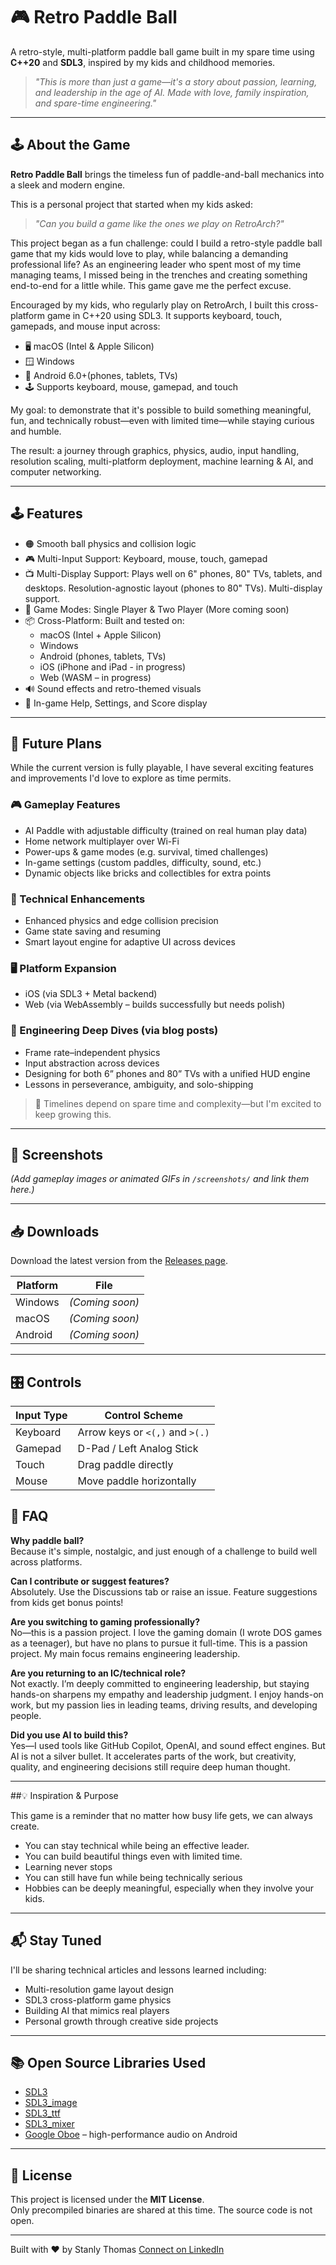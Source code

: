 # 🎮 Retro Paddle Ball

A retro-style, multi-platform paddle ball game built in my spare time using **C++20** and **SDL3**, inspired by my kids and childhood memories.

> _"This is more than just a game—it's a story about passion, learning, and leadership in the age of AI. Made with love, family inspiration, and spare-time engineering."_

---

## 🕹️ About the Game

**Retro Paddle Ball** brings the timeless fun of paddle-and-ball mechanics into a sleek and modern engine.

This is a personal project that started when my kids asked:
> *"Can you build a game like the ones we play on RetroArch?"*

This project began as a fun challenge: could I build a retro-style paddle ball game that my kids would love to play, while balancing a demanding professional life? As an engineering leader who spent most of my time managing teams, I missed being in the trenches and creating something end-to-end for a little while. This game gave me the perfect excuse.

Encouraged by my kids, who regularly play on RetroArch, I built this cross-platform game in C++20 using SDL3. It supports keyboard, touch, gamepads, and mouse input across:
- 🖥️ macOS (Intel & Apple Silicon)
- 🪟 Windows
- 📱 Android 6.0+(phones, tablets, TVs)
- 🕹️ Supports keyboard, mouse, gamepad, and touch

My goal: to demonstrate that it's possible to build something meaningful, fun, and technically robust—even with limited time—while staying curious and humble.

The result: a journey through graphics, physics, audio, input handling, resolution scaling, multi-platform deployment, machine learning & AI, and computer networking.

---

## 🕹️ Features

- 🟠 Smooth ball physics and collision logic
- 🎮 Multi-Input Support: Keyboard, mouse, touch, gamepad
- 📺 Multi-Display Support: Plays well on 6" phones, 80" TVs, tablets, and desktops. Resolution-agnostic layout (phones to 80" TVs). Multi-display support.
- 🧠 Game Modes: Single Player & Two Player (More coming soon)
- 📦 Cross-Platform: Built and tested on:
  - macOS (Intel + Apple Silicon)
  - Windows
  - Android (phones, tablets, TVs)
  - iOS (iPhone and iPad - in progress)
  - Web (WASM – in progress)
- 🔊 Sound effects and retro-themed visuals
- 📜 In-game Help, Settings, and Score display

---

## 🔮 Future Plans

While the current version is fully playable, I have several exciting features and improvements I'd love to explore as time permits.

### 🎮 Gameplay Features
- AI Paddle with adjustable difficulty (trained on real human play data)
- Home network multiplayer over Wi-Fi
- Power-ups & game modes (e.g. survival, timed challenges)
- In-game settings (custom paddles, difficulty, sound, etc.)
- Dynamic objects like bricks and collectibles for extra points

### 🧠 Technical Enhancements
- Enhanced physics and edge collision precision
- Game state saving and resuming
- Smart layout engine for adaptive UI across devices

### 🖥️ Platform Expansion
- iOS (via SDL3 + Metal backend)
- Web (via WebAssembly – builds successfully but needs polish)

### 🧪 Engineering Deep Dives (via blog posts)
- Frame rate–independent physics
- Input abstraction across devices
- Designing for both 6” phones and 80” TVs with a unified HUD engine
- Lessons in perseverance, ambiguity, and solo-shipping

> 💬 Timelines depend on spare time and complexity—but I'm excited to keep growing this.

---

## 📸 Screenshots

*(Add gameplay images or animated GIFs in `/screenshots/` and link them here.)*

---

## 📥 Downloads

Download the latest version from the [Releases page](https://github.com/stanlymt/retro-paddle-ball/releases).

| Platform  | File                |
|-----------|---------------------|
| Windows   | *(Coming soon)*     |
| macOS     | *(Coming soon)*     |
| Android   | *(Coming soon)*     |

---

## 🎛️ Controls

| Input Type | Control Scheme              |
|------------|------------------------------|
| Keyboard   | Arrow keys or `<(,)` and `>(.)` |
| Gamepad    | D-Pad / Left Analog Stick    |
| Touch      | Drag paddle directly         |
| Mouse      | Move paddle horizontally     |

## 🙋 FAQ
**Why paddle ball?**  
Because it's simple, nostalgic, and just enough of a challenge to build well across platforms.

**Can I contribute or suggest features?**  
Absolutely. Use the Discussions tab or raise an issue. Feature suggestions from kids get bonus points!

**Are you switching to gaming professionally?**  
No—this is a passion project. I love the gaming domain (I wrote DOS games as a teenager), but have no plans to pursue it full-time.  This is a passion project. My main focus remains engineering leadership.

**Are you returning to an IC/technical role?**  
Not exactly. I’m deeply committed to engineering leadership, but staying hands-on sharpens my empathy and leadership judgment. I enjoy hands-on work, but my passion lies in leading teams, driving results, and developing people.

**Did you use AI to build this?**  
Yes—I used tools like GitHub Copilot, OpenAI, and sound effect engines. But AI is not a silver bullet. It accelerates parts of the work, but creativity, quality, and engineering decisions still require deep human thought.

---

##💡 Inspiration & Purpose

This game is a reminder that no matter how busy life gets, we can always create.
- You can stay technical while being an effective leader.
- You can build beautiful things even with limited time.
- Learning never stops
- You can still have fun while being technically serious
- Hobbies can be deeply meaningful, especially when they involve your kids.
  
---

## 📬 Stay Tuned

I'll be sharing technical articles and lessons learned including:

- Multi-resolution game layout design
- SDL3 cross-platform game physics
- Building AI that mimics real players
- Personal growth through creative side projects

---

## 📚 Open Source Libraries Used

- [SDL3](https://github.com/libsdl-org/SDL)
- [SDL3_image](https://github.com/libsdl-org/SDL_image)
- [SDL3_ttf](https://github.com/libsdl-org/SDL_ttf)
- [SDL3_mixer](https://github.com/libsdl-org/SDL_mixer)
- [Google Oboe](https://github.com/google/oboe) – high-performance audio on Android

---

## 📝 License

This project is licensed under the **MIT License**.  
Only precompiled binaries are shared at this time. The source code is not open.

---

Built with ❤️ by Stanly Thomas
[Connect on LinkedIn](https://www.linkedin.com/in/stanlymt/)

